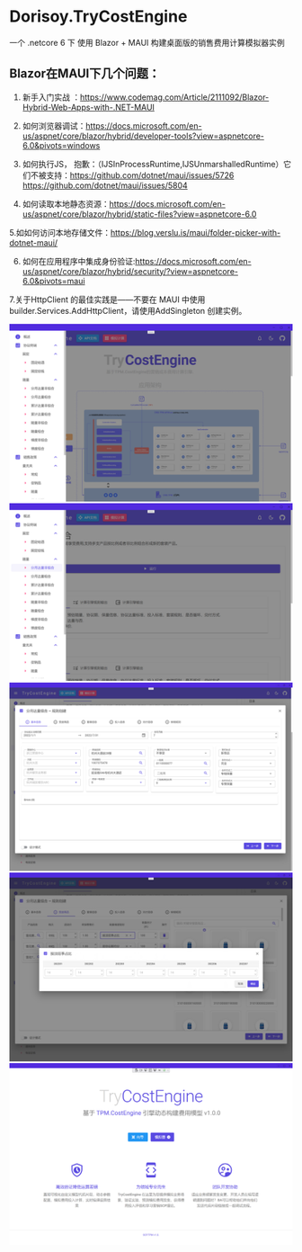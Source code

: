 # Dorisoy.TryCostEngine
一个 .netcore 6 下 使用 Blazor + MAUI 构建桌面版的销售费用计算模拟器实例


## Blazor在MAUI下几个问题：

1. 新手入门实战 ：https://www.codemag.com/Article/2111092/Blazor-Hybrid-Web-Apps-with-.NET-MAUI

2. 如何浏览器调试：https://docs.microsoft.com/en-us/aspnet/core/blazor/hybrid/developer-tools?view=aspnetcore-6.0&pivots=windows

3. 如何执行JS， 抱歉：（IJSInProcessRuntime,IJSUnmarshalledRuntime）它们不被支持：https://github.com/dotnet/maui/issues/5726
https://github.com/dotnet/maui/issues/5804

4. 如何读取本地静态资源：https://docs.microsoft.com/en-us/aspnet/core/blazor/hybrid/static-files?view=aspnetcore-6.0

5.如如何访问本地存储文件：https://blog.verslu.is/maui/folder-picker-with-dotnet-maui/

6. 如何在应用程序中集成身份验证:https://docs.microsoft.com/en-us/aspnet/core/blazor/hybrid/security/?view=aspnetcore-6.0&pivots=maui

7.关于HttpClient 的最佳实践是——不要在 MAUI 中使用 builder.Services.AddHttpClient，请使用AddSingleton 创建实例。


<img src="https://github.com/dorisoy/Dorisoy.TryCostEngine/blob/main/Scn%20(1).png?raw=true"/>

<img src="https://github.com/dorisoy/Dorisoy.TryCostEngine/blob/main/Scn%20(2).png?raw=true"/>

<img src="https://github.com/dorisoy/Dorisoy.TryCostEngine/blob/main/Scn%20(3).png?raw=true"/>

<img src="https://github.com/dorisoy/Dorisoy.TryCostEngine/blob/main/Scn%20(4).png?raw=true"/>

<img src="https://github.com/dorisoy/Dorisoy.TryCostEngine/blob/main/Scn%20(5).png?raw=true"/>
